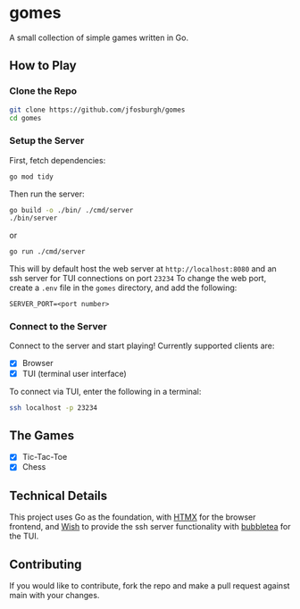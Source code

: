 # gomes
A small collection of simple games written in Go.
## How to Play
### Clone the Repo
```bash
git clone https://github.com/jfosburgh/gomes
cd gomes
```
### Setup the Server
First, fetch dependencies:
```bash
go mod tidy
```
Then run the server:
```bash
go build -o ./bin/ ./cmd/server
./bin/server
```
or
```bash
go run ./cmd/server
```
This will by default host the web server at `http://localhost:8080` and an ssh server for TUI connections on port `23234`
To change the web port, create a `.env` file in the `gomes` directory, and add the following:
```
SERVER_PORT=<port number>
```
### Connect to the Server
Connect to the server and start playing!
Currently supported clients are:
- [x] Browser 
- [x] TUI (terminal user interface)

To connect via TUI, enter the following in a terminal:
```bash
ssh localhost -p 23234
```
## The Games
- [x] Tic-Tac-Toe
- [x] Chess
## Technical Details
This project uses Go as the foundation, with [HTMX](https://htmx.org/) for the browser frontend, and [Wish](https://github.com/charmbracelet/wish) to provide the ssh server functionality with [bubbletea](https://github.com/charmbracelet/bubbletea) for the TUI.

## Contributing
If you would like to contribute, fork the repo and make a pull request against main with your changes.
